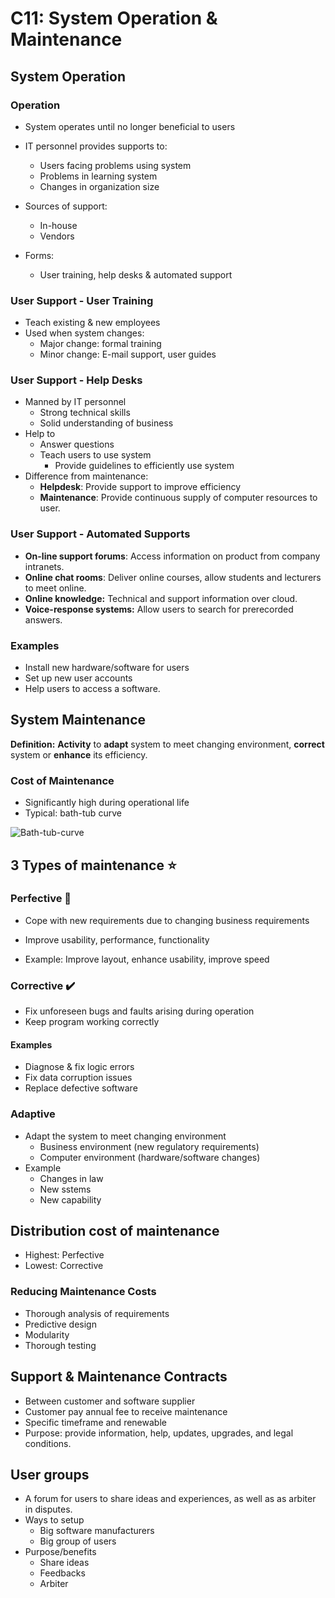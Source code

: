 # C11: System Operation & Maintenance

## System Operation

### Operation

- System operates until no longer beneficial to users

- IT personnel provides supports to:
  - Users facing problems using system
  - Problems in learning system
  - Changes in organization size
- Sources of support:
  - In-house
  - Vendors
- Forms:
  - User training, help desks & automated support

### User Support - User Training

- Teach existing & new employees
- Used when system changes:
  - Major change: formal training
  - Minor change: E-mail support, user guides

### User Support - Help Desks

- Manned by IT personnel
  - Strong technical skills
  - Solid understanding of business
- Help to
  - Answer questions
  - Teach users to use system
    - Provide guidelines to efficiently use system
- Difference from maintenance:
  - **Helpdesk**: Provide support to improve efficiency
  - **Maintenance**: Provide continuous supply of computer resources to user.

### User Support - Automated Supports

- **On-line support forums**: Access information on product from company intranets.
- **Online chat rooms**: Deliver online courses, allow students and lecturers to meet online.
- **Online knowledge:** Technical and support information over cloud.
- **Voice-response systems:** Allow users to search for prerecorded answers.

### Examples

- Install new hardware/software for users
- Set up new user accounts
- Help users to access a software.

## System Maintenance

**Definition:** **Activity** to **adapt** system to meet changing environment, **correct** system or **enhance** its efficiency.

### Cost of Maintenance

- Significantly high during operational life
- Typical: bath-tub curve

![Bath-tub-curve](C:\Users\user300\repo\dco-1820\y2s1\analysis-is\lectures\lec-pics\c11-bath-tub.png)

## 3 Types of maintenance :star:

### Perfective :diamond_shape_with_a_dot_inside:

- Cope with new requirements due to changing business requirements
- Improve usability, performance, functionality

- Example: Improve layout, enhance usability, improve speed

### Corrective :heavy_check_mark:

- Fix unforeseen bugs and faults arising during operation
- Keep program working correctly

#### Examples

- Diagnose & fix logic errors
- Fix data corruption issues
- Replace defective software

### Adaptive

- Adapt the system to meet changing environment
  - Business environment (new regulatory requirements)
  - Computer environment (hardware/software changes)
- Example
  - Changes in law
  - New sstems
  - New capability

## Distribution cost of maintenance

- Highest: Perfective
- Lowest: Corrective

### Reducing Maintenance Costs

- Thorough analysis of requirements
- Predictive design
- Modularity
- Thorough testing

## Support & Maintenance Contracts

- Between customer and software supplier
- Customer pay annual fee to receive maintenance
- Specific timeframe and renewable
- Purpose: provide information, help, updates, upgrades, and legal conditions.

## User groups

- A forum for users to share ideas and experiences, as well as as arbiter in disputes.
- Ways to setup
  - Big software manufacturers
  - Big group of users
- Purpose/benefits
  - Share ideas
  - Feedbacks
  - Arbiter

